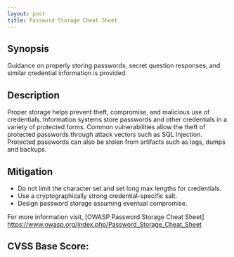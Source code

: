 ```yaml
---
layout: post
title: Password Storage Cheat Sheet
---
```

<!---
Password storage shet
-->
Synopsis
---------------
Guidance on properly storing passwords, secret question responses, and similar credential information is provided.

Description
-----------------
Proper storage helps prevent theft, compromise, and malicious use of credentials. Information systems store passwords and other credentials in a variety of protected forms. Common vulnerabilities allow the theft of protected passwords through attack vectors such as SQL Injection. Protected passwords can also be stolen from artifacts such as logs, dumps and backups. 

Mitigation
---------------
*  Do not limit the character set and set long max lengths for credentials.
*  Use a cryptographically strong credential-specific salt.
*  Design password storage assuming eventual compromise.

For more information visit,
[OWASP Password Storage Cheat Sheet] https://www.owasp.org/index.php/Password_Storage_Cheat_Sheet


CVSS Base Score:
----------------------------

